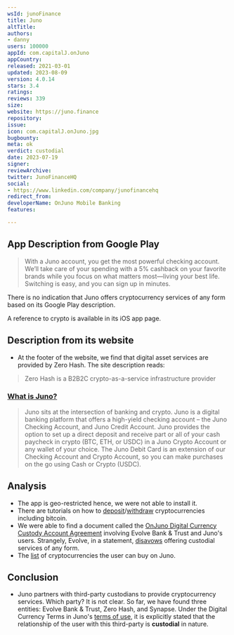 ```yaml
---
wsId: junoFinance
title: Juno
altTitle: 
authors:
- danny
users: 100000
appId: com.capitalJ.onJuno
appCountry: 
released: 2021-03-01
updated: 2023-08-09
version: 4.0.14
stars: 3.4
ratings: 
reviews: 339
size: 
website: https://juno.finance
repository: 
issue: 
icon: com.capitalJ.onJuno.jpg
bugbounty: 
meta: ok
verdict: custodial
date: 2023-07-19
signer: 
reviewArchive: 
twitter: JunoFinanceHQ
social:
- https://www.linkedin.com/company/junofinancehq
redirect_from: 
developerName: OnJuno Mobile Banking
features: 

---
```


## App Description from Google Play

> With a Juno account, you get the most powerful checking account. We’ll take care of your spending with a 5% cashback on your favorite brands while you focus on what matters most—living your best life. Switching is easy, and you can sign up in minutes.

There is no indication that Juno offers cryptocurrency services of any form based on its Google Play description.

A reference to crypto is available in its iOS app page.

## Description from its website

- At the footer of the website, we find that digital asset services are provided by Zero Hash. The site description reads:

> Zero Hash is a B2B2C crypto-as-a-service infrastructure provider

### [What is Juno?](https://help.juno.finance/en/articles/3722138-what-is-juno)

> Juno sits at the intersection of banking and crypto. Juno is a digital banking platform that offers a high-yield checking account – the Juno Checking Account, and Juno Credit Account.  Juno provides the option to set up a direct deposit and receive part or all of your cash paycheck in crypto (BTC, ETH, or USDC) in a Juno Crypto Account or any wallet of your choice. The Juno Debit Card is an extension of our Checking Account and Crypto Account, so you can make purchases on the go using Cash or Crypto (USDC).

## Analysis 

- The app is geo-restricted hence, we were not able to install it.
- There are tutorials on how to [deposit](https://help.juno.finance/en/articles/5598204-how-to-deposit-crypto)/[withdraw](https://help.juno.finance/en/articles/5598202-how-to-withdraw-crypto) cryptocurrencies including bitcoin.
- We were able to find a document called the [OnJuno Digital Currency Custody Account Agreement](https://cdn.juno.finance/legal/OnJuno_Digital_Currency_Agreement.pdf) involving Evolve Bank & Trust and Juno's users. Strangely, Evolve, in a statement, [disavows](https://www.getevolved.com/important-information/) offering custodial services of any form.
- The [list](https://help.juno.finance/en/articles/5598183-what-cryptocurrencies-are-supported-by-juno) of cryptocurrencies the user can buy on Juno.

## Conclusion 

- Juno partners with third-party custodians to provide cryptocurrency services. Which party? It is not clear. So far, we have found three entities: Evolve Bank & Trust, Zero Hash, and Synapse. Under the Digital Currency Terms in Juno's [terms of use](https://juno.finance/legal/terms), it is explicitly stated that the relationship of the user with this third-party is **custodial** in nature.
